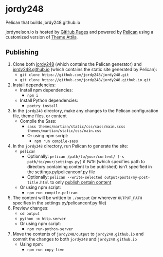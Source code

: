 # jordy248
Pelican that builds jordy248.github.io

jordynelson.io is hosted by [GitHub Pages](https://pages.github.com/) and powered by [Pelican](https:///getpelican.com) using a customized version of [Theme Attila](https://github.com/arulrajnet/attila).

## Publishing
1. Clone both [jordy248](https://github.com/jordy248/jordy248) (which contains the Pelican generator) and [jordy248.github.io](https://github.com/jordy248/jordy248.github.io) (which contains the static site generated by Pelican):
    * `git clone https://github.com/jordy248/jordy248.git`
    * `git clone https://github.com/jordy248/jordy248.github.io.git`
2. Install dependencies:
    * Install npm dependencies:
        * `npm i`
    * Install Python dependencies:
        * `poetry install`
3. In the `jordy248` directory, make any changes to the Pelican configuration file, theme files, or content
    * Compile the Sass:
        * `sass themes/martian/static/css/sass/main.scss themes/martian/static/css/main.css`
        * Or using npm script:
            * `npm run compile-sass`
4. In the `jordy248` directory, run Pelican to generate the site:
    * `pelican`
        * Optionally: `pelican /path/to/your/content/ [-s path/to/your/settings.py]` if `PATH` (which specifies path to directory containing content to be published) isn't specified in the settings.py/pelicanconf.py file
        * Optionally: `pelican --write-selected output/posts/my-post-title.html` to only [publish certain content](http://docs.getpelican.com/en/stable/settings.html#writing-only-selected-content)
    * Or using npm script:
        * `npm run compile-pelican`
5. The content will be written to `./output` (or wherever `OUTPUT_PATH` specifies in the settings.py/pelicanconf.py file)
6. Preview changes:
    * `cd output`
    * `python -m http.server`
    * Or using npm script:
        * `npm run-python-server`
7. Move the contents of `jordy248/output` to `jordy248.github.io` and commit the changes to both `jordy248` and `jordy248.github.io`
    * Using npm:
        * `npm run copy-live`
